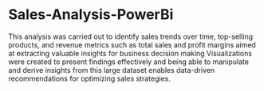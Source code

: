 # Sales-Analysis-PowerBi
This analysis was carried out to identify sales trends over time, top-selling products, and revenue metrics such as total sales and profit margins aimed at extracting valuable insights for business decision making
Visualizations were created to present findings effectively and being able to manipulate and derive insights from this large dataset enables data-driven recommendations for optimizing sales strategies.
